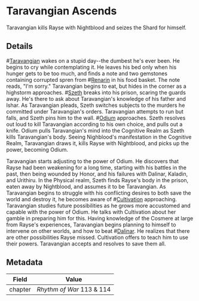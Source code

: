 # Taravangian Ascends
Taravangian kills Rayse with Nightblood and seizes the Shard for himself.

## Details
#[Taravangian](taravangian) wakes on a stupid day--the dumbest he's ever been. He begins to cry while contemplating it. He leaves his bed only when his hunger gets to be too much, and finds a note and two gemstones containing corrupted spren from #[Renarin](renarin) in his food basket. The note reads, "I'm sorry." Taravangian begins to eat, but hides in the corner as a highstorm approaches. #[Szeth](szeth) breaks into his prison, scaring the guards away. He's there to ask about Taravangian's knowledge of his father and Ishar. As Taravangian pleads, Szeth switches subjects to the murders he committed under Taravangian's orders. Taravangian attempts to run but falls, and Szeth pins him to the wall. #[Odium](odium) approaches. Szeth resolves out loud to kill Taravangian according to his own choice, and pulls out a knife. Odium pulls Taravangian's mind into the Cognitive Realm as Szeth kills Taravangian's body. Seeing Nighblood's manifestation in the Cognitive Realm, Taravangian draws it, kills Rayse with Nightblood, and picks up the power, becoming Odium. 

Taravangian starts adjusting to the power of Odium. He discovers that Rayse had been weakening for a long time, starting with his battles in the past, then being wounded by Honor, and his failures with Dalinar, Kaladin, and Urithiru. In the Physical realm, Szeth finds Rayse's body in the prison, eaten away by Nightblood, and assumes it to be Taravangian. As Taravangian begins to struggle with his conflicting desires to both save the world and destroy it, he becomes aware of #[Cultivation](cultivation) approaching. Taravangian studies future possibilities as he grows more accustomed and capable with the power of Odium. He talks with Cultivation about her gamble in preparing him for this. Having knowledge of the Cosmere at large from Rayse's experiences, Taravangian begins planning to himself to intervene on other worlds, and how to beat #[Dalinar](dalinar). He realizes that there are other possibilities Rayse missed. Cultivation offers to teach him to use their powers. Taravangian accepts and resolves to save them all. 

## Metadata
| Field | Value |
| ----- | ----- |
| chapter | *Rhythm of War* 113 & 114|

